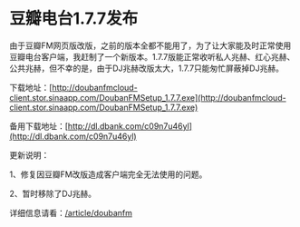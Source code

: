 # 豆瓣电台1.7.7发布

由于豆瓣FM网页版改版，之前的版本全都不能用了，为了让大家能及时正常使用豆瓣电台客户端，我赶制了一个新版本。1.7.7版能正常收听私人兆赫、红心兆赫、公共兆赫，但不幸的是，由于DJ兆赫改版太大，1.7.7只能匆忙屏蔽掉DJ兆赫。

下载地址：[http://doubanfmcloud-client.stor.sinaapp.com/DoubanFMSetup_1.7.7.exe](http://doubanfmcloud-client.stor.sinaapp.com/DoubanFMSetup_1.7.7.exe)

备用下载地址：[http://dl.dbank.com/c09n7u46yl](http://dl.dbank.com/c09n7u46yl)

更新说明：

1、修复因豆瓣FM改版造成客户端完全无法使用的问题。

2、暂时移除了DJ兆赫。

详细信息请看：[/article/doubanfm](/article/doubanfm)
